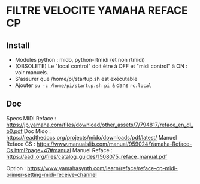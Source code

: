 # FILTRE VELOCITE YAMAHA REFACE CP 

Install
----
- Modules python : mido, python-rtmidi (et non rtmidi)
- (OBSOLETE) Le "local control" doit être à OFF et "midi control" à ON : voir manuels.
- S'assurer que /home/pi/startup.sh est exécutable
- Ajouter `su -c /home/pi/startup.sh pi &` dans `rc.local`


Doc
----
Specs MIDI Reface : https://jp.yamaha.com/files/download/other_assets/7/794817/reface_en_dl_b0.pdf
Doc Mido : https://readthedocs.org/projects/mido/downloads/pdf/latest/
Manuel Reface CS :  https://www.manualslib.com/manual/959024/Yamaha-Reface-Cs.html?page=47#manual
Manuel Reface : https://aadl.org/files/catalog_guides/1508075_reface_manual.pdf

Option :
https://www.yamahasynth.com/learn/reface/reface-cp-midi-primer-setting-midi-receive-channel
